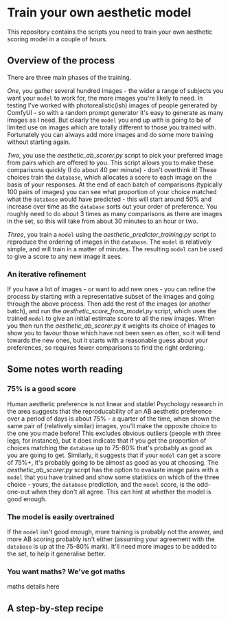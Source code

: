 # Train your own aesthetic model

This repository contains the scripts you need to train your own aesthetic scoring model in a couple of hours.

## Overview of the process

There are three main phases of the training. 

_One_, you gather several hundred images - the wider a range of subjects you want your `model` to work for, the more images you're likely to need. In testing I've worked with photorealistic(ish) images of people generated by ComfyUI - so with a random prompt generator it's easy to generate as many images as I need. But clearly the `model` you end up with is going to be of limited use on images which are totally different to those you trained with. Fortunately you can always add more images and do some more training without starting again.

_Two_, you use the _aesthetic_ab_scorer.py_ script to pick your preferred image from pairs which are offered to you. This script allows you to make these comparisons quickly (I do about 40 per minute) - don't overthink it! These choices train the `database`, which allocates a score to each image on the basis of your responses. At the end of each batch of comparisons (typically 100 pairs of images) you can see what proportion of your choice matched what the `database` would have predicted - this will start around 50% and increase over time as the `database` sorts out your order of preference. You roughly need to do about 3 times as many comparisons as there are images in the set, so this will take from about 30 minutes to an hour or two.

_Three_, you train a `model` using the _aesthetic_predictor_training.py_ script to reproduce the ordering of images in the `database`. The `model` is relatively simple, and will train in a matter of minutes. The resulting `model` can be used to give a score to any new image it sees.

### An iterative refinement

If you have a lot of images - or want to add new ones - you can refine the process by starting with a representative subset of the images and going through the above process. Then add the rest of the images (or another batch), and run the _aesthetic_score_from_model.py_ script, which uses the trained `model` to give an initial estimate score to all the new images. When you then run the _aesthetic_ab_scorer.py_ it weights its choice of images to show you to favour those which have not been seen as often, so it will tend towards the new ones, but it starts with a reasonable guess about your preferences, so requires fewer comparisons to find the right ordering.

## Some notes worth reading

### 75% is a good score

Human aesthetic preference is not linear and stable! Psychology research in the area suggests that the reproducability of an AB aesthetic preference over a period of days is about 75% - a quarter of the time, when shown the same pair of (relatively similar) images, you'll make the opposite choice to the one you made before! This excludes obvious outliers (people with three legs, for instance), but it does indicate that if you get the proportion of choices matching the `database` up to 75-80% that's probably as good as you are going to get. Similarly, it suggests that if your `model` can get a score of 75%+, it's probably going to be almost as good as you at choosing. The _aesthetic_ab_scorer.py_ script has the option to evaluate image pairs with a `model` that you have trained and show some statistics on which of the three choice - yours, the `database` prediction, and the `model` score, is the odd-one-out when they don't all agree. This can hint at whether the model is good enough.

### The model is easily overtrained

If the `model` isn't good enough, more training is probably not the answer, and more AB scoring probably isn't either (assuming your agreement with the `database` is up at the 75-80% mark). It'll need more images to be added to the set, to help it generalise better.

### You want maths? We've got maths

maths details here

## A step-by-step recipe


